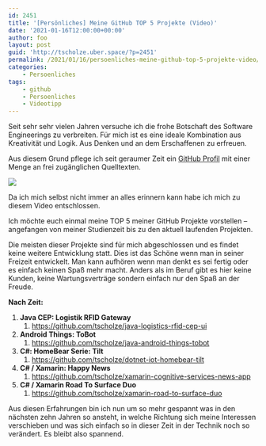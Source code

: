```yaml
---
id: 2451
title: '[Persönliches] Meine GitHub TOP 5 Projekte (Video)'
date: '2021-01-16T12:00:00+00:00'
author: foo
layout: post
guid: 'http://tscholze.uber.space/?p=2451'
permalink: /2021/01/16/persoenliches-meine-github-top-5-projekte-video/
categories:
    - Persoenliches
tags:
    - github
    - Persoenliches
    - Videotipp
---
```


Seit sehr sehr vielen Jahren versuche ich die frohe Botschaft des Software Engineerings zu verbreiten. Für mich ist es eine ideale Kombination aus Kreativität und Logik. Aus Denken und an dem Erschaffenen zu erfreuen.

Aus diesem Grund pflege ich seit geraumer Zeit ein [GitHub Profil](https://tscholze.github.io) mit einer Menge an frei zugänglichen Quelltexten.

[![](https://tscholze.uber.space/wp-content/uploads/2021/01/YT-Thumbnail-Tech-1024x576.png)](https://www.youtube.com/watch?v=EdVfIXeYXF4)

Da ich mich selbst nicht immer an alles erinnern kann habe ich mich zu diesem Video entschlossen.

Ich möchte euch einmal meine TOP 5 meiner GitHub Projekte vorstellen – angefangen von meiner Studienzeit bis zu den aktuell laufenden Projekten.

Die meisten dieser Projekte sind für mich abgeschlossen und es findet keine weitere Entwicklung statt. Dies ist das Schöne wenn man in seiner Freizeit entwickelt. Man kann aufhören wenn man denkt es sei fertig oder es einfach keinen Spaß mehr macht. Anders als im Beruf gibt es hier keine Kunden, keine Wartungsverträge sondern einfach nur den Spaß an der Freude.

**Nach Zeit:**

1. **Java CEP: Logistik RFID Gateway**
    1. <https://github.com/tscholze/java-logistics-rfid-cep-ui>
2. **Android Things: ToBot**
    1. <https://github.com/tscholze/java-android-things-tobot>
3. **C#: HomeBear Serie: Tilt**
    1. <https://github.com/tscholze/dotnet-iot-homebear-tilt>
4. **C# / Xamarin: Happy News**
    1. <https://github.com/tscholze/xamarin-cognitive-services-news-app>
5. **C# / Xamarin Road To Surface Duo**
    1. <https://github.com/tscholze/xamarin-road-to-surface-duo>

Aus diesen Erfahrungen bin ich nun um so mehr gespannt was in den nächsten zehn Jahren so ansteht, in welche Richtung sich meine Interessen verschieben und was sich einfach so in dieser Zeit in der Technik noch so verändert. Es bleibt also spannend.